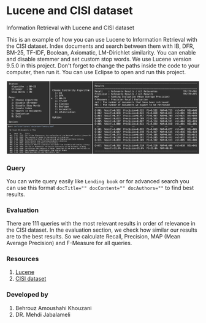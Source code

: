 # Lucene and CISI dataset
Information Retrieval with Lucene and CISI dataset

 This is an example of how you can use Lucene to Information Retrieval with the CISI dataset. Index documents and search between them with IB, DFR, BM-25, TF-IDF, Boolean, Axiomatic, LM-Dirichlet similarity. You can enable and disable stemmer and set custom stop words. We use Lucene version 9.5.0 in this project. Don't forget to change the paths inside the code to your computer, then run it. You can use Eclipse to open and run this project.


 <img src="/screenshot.webp" />

 
 ### Query
  You can write query easily like ```Lending book``` or for advanced search you can use this format
  ```docTitle="" docContent="" docAuthors=""``` to find best results.

 ### Evaluation
  There are 111 queries with the most relevant results in order of relevance in the CISI dataset. In the evaluation section, we check how similar our results are to the best results. So we calculate Recall, Precision, MAP (Mean Average Precision) and F-Measure for all queries.


 ### Resources
 1. <a href="https://github.com/apache/lucene" alt="Apache Lucene">Lucene</a>
 2. <a href="https://www.kaggle.com/datasets/dmaso01dsta/cisi-a-dataset-for-information-retrieval" alt="CISI dataset">CISI dataset</a>

 
 ### Developed by
 1. Behrouz Amoushahi Khouzani
 2. DR. Mehdi Jabalameli
